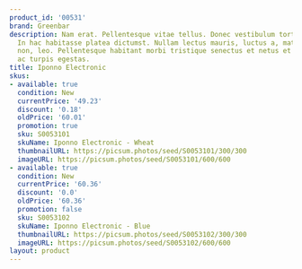 ```yaml
---
product_id: '00531'
brand: Greenbar
description: Nam erat. Pellentesque vitae tellus. Donec vestibulum tortor ac lacus.
  In hac habitasse platea dictumst. Nullam lectus mauris, luctus a, mattis ac, tempus
  non, leo. Pellentesque habitant morbi tristique senectus et netus et malesuada fames
  ac turpis egestas.
title: Iponno Electronic
skus:
- available: true
  condition: New
  currentPrice: '49.23'
  discount: '0.18'
  oldPrice: '60.01'
  promotion: true
  sku: S0053101
  skuName: Iponno Electronic - Wheat
  thumbnailURL: https://picsum.photos/seed/S0053101/300/300
  imageURL: https://picsum.photos/seed/S0053101/600/600
- available: true
  condition: New
  currentPrice: '60.36'
  discount: '0.0'
  oldPrice: '60.36'
  promotion: false
  sku: S0053102
  skuName: Iponno Electronic - Blue
  thumbnailURL: https://picsum.photos/seed/S0053102/300/300
  imageURL: https://picsum.photos/seed/S0053102/600/600
layout: product
---
```


